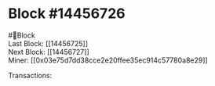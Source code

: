 
Block #14456726
===============
  
#🧊Block  
Last Block: [[14456725]]  
Next Block: [[14456727]]  
Miner: [[0x03e75d7dd38cce2e20ffee35ec914c57780a8e29]]  

 Transactions: